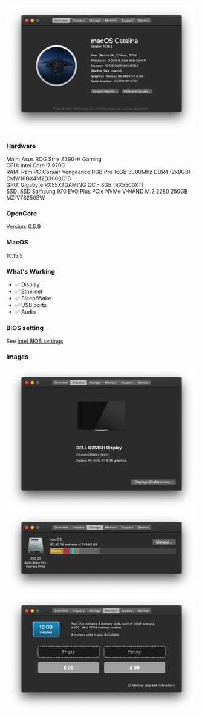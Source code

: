 
![](images/1.png)

### Hardware
Main: Asus ROG Strix Z390-H Gaming<br>
CPU: Intel Core i7 9700<br>
RAM: Ram PC Corsair Vengeance RGB Pro 16GB 3000Mhz DDR4 (2x8GB) CMW16GX4M2D3000C16<br>
GPU: Gigabyte RX55XTGAMING OC - 8GB (RX5500XT) <br>
SSD: SSD Samsung 970 EVO Plus PCIe NVMe V-NAND M.2 2280 250GB MZ-V7S250BW<br>

### OpenCore
Version: 0.5.9

### MacOS
10.15.5

### What's Working
- :white_check_mark: Display
- :white_check_mark: Ethernet
- :white_check_mark: Sleep/Wake
- :white_check_mark: USB ports
- :white_check_mark: Audio

### BIOS setting
See [Intel BIOS settings](https://dortania.github.io/OpenCore-Desktop-Guide/config.plist/coffee-lake.html#intel-bios-settings)

### Images
![](images/2.png)
![](images/3.png)
![](images/4.png)